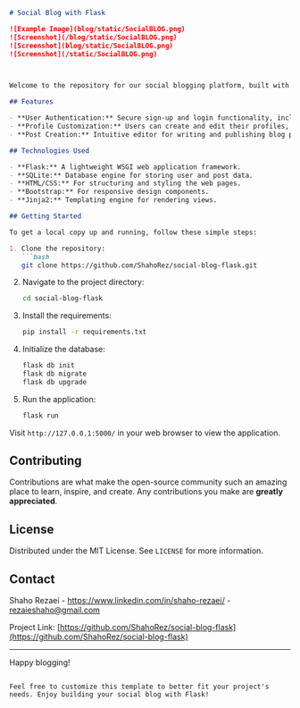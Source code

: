 

```markdown
# Social Blog with Flask

![Example Image](blog/static/SocialBLOG.png)
![Screenshot](/blog/static/SocialBLOG.png)
![Screenshot](blog/static/SocialBLOG.png)
![Screenshot](/static/SocialBLOG.png)



Welcome to the repository for our social blogging platform, built with Flask! This project aims to provide a simple yet powerful blogging platform where users can share their thoughts, interact with others, and build a community around their interests.

## Features

- **User Authentication:** Secure sign-up and login functionality, including password recovery.
- **Profile Customization:** Users can create and edit their profiles, adding a personal touch to their blogging space.
- **Post Creation:** Intuitive editor for writing and publishing blog posts.

## Technologies Used

- **Flask:** A lightweight WSGI web application framework.
- **SQLite:** Database engine for storing user and post data.
- **HTML/CSS:** For structuring and styling the web pages.
- **Bootstrap:** For responsive design components.
- **Jinja2:** Templating engine for rendering views.

## Getting Started

To get a local copy up and running, follow these simple steps:

1. Clone the repository:
   ```bash
   git clone https://github.com/ShahoRez/social-blog-flask.git
   ```
2. Navigate to the project directory:
   ```bash
   cd social-blog-flask
   ```
3. Install the requirements:
   ```bash
   pip install -r requirements.txt
   ```
4. Initialize the database:
   ```bash
   flask db init
   flask db migrate
   flask db upgrade
   ```
5. Run the application:
   ```bash
   flask run
   ```

Visit `http://127.0.0.1:5000/` in your web browser to view the application.

## Contributing

Contributions are what make the open-source community such an amazing place to learn, inspire, and create. Any contributions you make are **greatly appreciated**.

## License

Distributed under the MIT License. See `LICENSE` for more information.

## Contact

Shaho Rezaei - https://www.linkedin.com/in/shaho-rezaei/ - rezaieshaho@gmail.com

Project Link: [https://github.com/ShahoRez/social-blog-flask](https://github.com/ShahoRez/social-blog-flask)

---

Happy blogging!
```

Feel free to customize this template to better fit your project's needs. Enjoy building your social blog with Flask!
